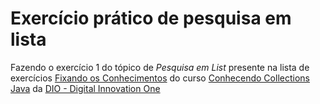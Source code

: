 # Exercício prático de pesquisa em lista

Fazendo o exercício 1 do tópico de *Pesquisa em List* presente na
lista de exercícios
[Fixando os Conhecimentos](https://github.com/cami-la/collections-java-api-2023/blob/master/src/main/java/list/README.md) do curso [Conhecendo Collections Java](https://web.dio.me/track/bradesco-java-cloud-native/course/conhecendo-collections-java/learning/c5d6f4e1-6d05-4eea-93d8-d292c708999f)
da [DIO - Digital Innovation One](https://web.dio.me/)
